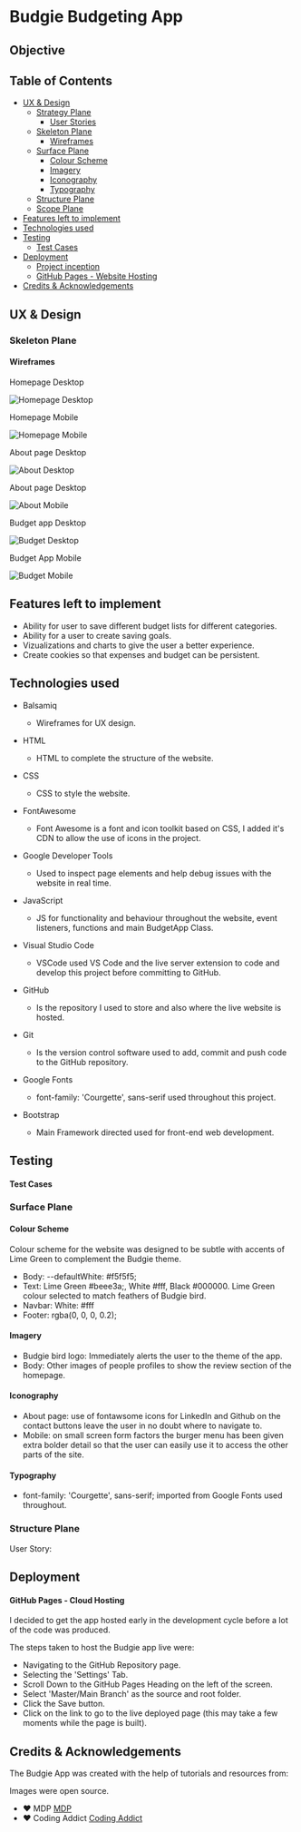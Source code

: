 # Budgie Budgeting App

## Objective

## Table of Contents

- [UX & Design](#ux-&-design)
  * [Strategy Plane](#strategy-plane)
    + [User Stories](#user-stories)
  * [Skeleton Plane](#skeleton-plane)
    + [Wireframes](#sub-sub-heading)
  * [Surface Plane](#surface-plane)
    + [Colour Scheme](#colour-scheme)
    + [Imagery](#imagery)
    + [Iconography](#iconography)
    + [Typography](#typography)
  * [Structure Plane](#structure-plane)
  * [Scope Plane](#scope-plane)
- [Features left to implement](#features-left-to-implement)
- [Technologies used](#technologies-used)
- [Testing](#testing)
  * [Test Cases](#test-cases)
- [Deployment](#deployment)
  * [Project inception](#project-inception)
  * [GitHub Pages - Website Hosting](#githubpages---website-hosting)
- [Credits & Acknowledgements](#credits-&-acknowledgements)


## UX & Design


### Skeleton Plane 

#### Wireframes

Homepage Desktop

![Homepage Desktop](https://github.com/bslevin/budgie-budget-app/blob/main/assets/img/budgieHomepage.png)


Homepage Mobile

![Homepage Mobile](https://github.com/bslevin/budgie-budget-app/blob/main/assets/img/budgieHomepageMobile.png)


About page Desktop

![About Desktop](https://github.com/bslevin/budgie-budget-app/blob/main/assets/img/budgieAbout.png)


About page Desktop

![About Mobile](https://github.com/bslevin/budgie-budget-app/blob/main/assets/img/budgieAboutMobile.png)


Budget app Desktop

![Budget Desktop](https://github.com/bslevin/budgie-budget-app/blob/main/assets/img/budgieBudget.png)


Budget App Mobile

![Budget Mobile](https://github.com/bslevin/budgie-budget-app/blob/main/assets/img/budgieBudgetMobile.png)



## Features left to implement
* Ability for user to save different budget lists for different categories.
* Ability for a user to create saving goals.
* Vizualizations and charts to give the user a better experience.
* Create cookies so that expenses and budget can be persistent.


## Technologies used

* Balsamiq 
   * Wireframes for UX design.

* HTML
   * HTML to complete the structure of the website.

* CSS
   *  CSS to style the website.

* FontAwesome
   * Font Awesome is a font and icon toolkit based on CSS, I added it's CDN to allow the use of icons in the project.

* Google Developer Tools
   * Used to inspect page elements and help debug issues with the website in real time.

* JavaScript
   * JS for functionality and behaviour throughout the website, event listeners, functions and main BudgetApp Class.  

* Visual Studio Code
   * VSCode used VS Code and the live server extension to code and develop this project before committing to GitHub. 

* GitHub
   * Is the repository I used to store and also where the live website is hosted.

* Git 
   * Is the version control software used to add, commit and push code to the GitHub repository.

* Google Fonts
   * font-family: 'Courgette', sans-serif used throughout this project.

* Bootstrap
   * Main Framework directed used for front-end web development.


## Testing


#### Test Cases



### Surface Plane 

#### Colour Scheme
Colour scheme for the website was designed to be subtle with accents of Lime Green to complement the Budgie theme.
* Body: --defaultWhite: #f5f5f5;
* Text: Lime Green #beee3a;, White #fff, Black #000000. Lime Green colour selected to match feathers of Budgie bird. 
* Navbar: White: #fff
* Footer: rgba(0, 0, 0, 0.2);

#### Imagery

* Budgie bird logo: Immediately alerts the user to the theme of the app.  
* Body: Other images of people profiles to show the review section of the homepage.

#### Iconography 
* About page: use of fontawsome icons for LinkedIn and Github on the contact buttons leave the user in no doubt where to navigate to.
* Mobile: on small screen form factors the burger menu has been given extra bolder detail so that the user can easily use it to access the other parts of the site.

#### Typography
* font-family: 'Courgette', sans-serif; imported from Google Fonts used throughout.


### Structure Plane

User Story:

## Deployment

#### GitHub Pages - Cloud Hosting

I decided to get the app hosted early in the development cycle before a lot of the code was produced.

The steps taken to host the Budgie app live were:

* Navigating to the GitHub Repository page.
* Selecting the 'Settings' Tab.
* Scroll Down to the GitHub Pages Heading on the left of the screen.
* Select 'Master/Main Branch' as the source and root folder.
* Click the Save button.
* Click on the link to go to the live deployed page (this may take a few moments while the page is built).


## Credits & Acknowledgements

The Budgie App was created with the help of tutorials and resources from:

Images were open source.

* :heart: MDP [MDP](https://mdbootstrap.com/)
* :heart: Coding Addict [Coding Addict](https://www.youtube.com/codingaddict)
